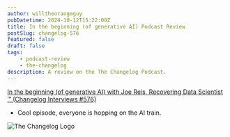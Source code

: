 ```yaml
---
author: willtheorangeguy
pubDatetime: 2024-10-12T15:22:00Z
title: In the beginning (of generative AI) Podcast Review
postSlug: changelog-576
featured: false
draft: false
tags:
    - podcast-review
    - the-changelog
description: A review on the The Changelog Podcast.
---
```


[In the beginning (of generative AI) with Joe Reis, Recovering Data Scientist ™️ (Changelog Interviews #576)](https://changelog.com/podcast/576)

- Cool episode, everyone is hopping on the AI train.

![The Changelog Logo](https://is1-ssl.mzstatic.com/image/thumb/Podcasts123/v4/b5/b1/43/b5b14333-7cbe-123d-c444-0204e5d08102/mza_311421542997449775.png/300x300bb.webp)
